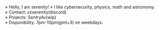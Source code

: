 » Hello, I am serenity!
» I like cybersecurity, physics, math and astronomy.     
» Contact: xzserenity(discord)  
» Projects: SentryAv(wip)  
» Disponibility: 7pm-10pm(gmt+3) on weekdays.
